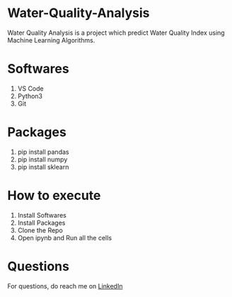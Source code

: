 # Water-Quality-Analysis
Water Quality Analysis is a project which predict Water Quality Index using Machine Learning Algorithms. 

# Softwares
1. VS Code
2. Python3
3. Git

# Packages
1. pip install pandas
2. pip install numpy
3. pip install sklearn

# How to execute
1. Install Softwares
2. Install Packages
3. Clone the Repo
4. Open ipynb and Run all the cells

# Questions
For questions, do reach me on <a href="https://linkedin.com/in/MadhuPIoT">LinkedIn</a>
